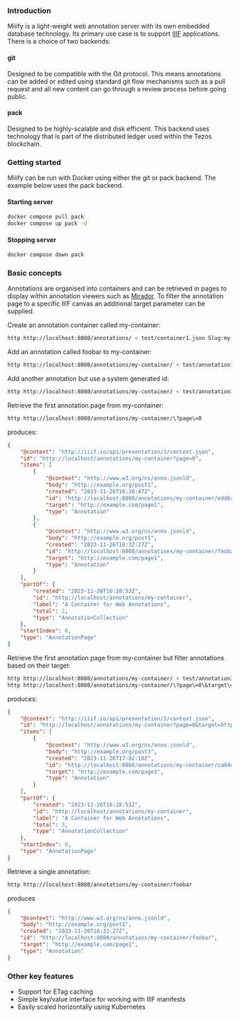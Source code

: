 ### Introduction

Miiify is a light-weight web annotation server with its own embedded database technology. Its primary use case is to support [IIIF](https://iiif.io/) applications. There is a choice of two backends:

#### git

Designed to be compatible with the Git protocol. This means annotations can be added or edited using standard git flow mechanisms such as a pull request and all new content can go through a review process before going public. 

#### pack

Designed to be highly-scalable and disk efficient. This backend uses technology that is part of the distributed ledger used within the Tezos blockchain.

### Getting started

Miiify can be run with Docker using either the git or pack backend. The example below uses the pack backend.

#### Starting server

```bash
docker compose pull pack
docker compose up pack -d
```

#### Stopping server
```bash
docker compose down pack
```

### Basic concepts

Annotations are organised into containers and can be retrieved in pages to display within annotation viewers such as [Mirador](https://projectmirador.org/). To filter the annotation page to a specific IIIF canvas an additional target parameter can be supplied.

Create an annotation container called my-container:
```bash
http http://localhost:8080/annotations/ < test/container1.json Slug:my-container
```

Add an annotation called foobar to my-container:
```bash
http http://localhost:8080/annotations/my-container/ < test/annotation1.json Slug:foobar
```

Add another annotation but use a system generated id:
```bash
http http://localhost:8080/annotations/my-container/ < test/annotation1.json
```

Retrieve the first annotation page from my-container:
```bash
http http://localhost:8080/annotations/my-container/\?page\=0
```
produces:
```json
{
    "@context": "http://iiif.io/api/presentation/3/context.json",
    "id": "http://localhost/annotations/my-container?page=0",
    "items": [
        {
            "@context": "http://www.w3.org/ns/anno.jsonld",
            "body": "http://example.org/post1",
            "created": "2023-11-26T16:30:47Z",
            "id": "http://localhost:8080/annotations/my-container/edd6a28b-b7a5-4c0c-88c6-a29377fffb8c",
            "target": "http://example.com/page1",
            "type": "Annotation"
        },
        {
            "@context": "http://www.w3.org/ns/anno.jsonld",
            "body": "http://example.org/post1",
            "created": "2023-11-26T16:32:27Z",
            "id": "http://localhost:8080/annotations/my-container/foobar",
            "target": "http://example.com/page1",
            "type": "Annotation"
        }
    ],
    "partOf": {
        "created": "2023-11-26T16:28:53Z",
        "id": "http://localhost/annotations/my-container",
        "label": "A Container for Web Annotations",
        "total": 2,
        "type": "AnnotationCollection"
    },
    "startIndex": 0,
    "type": "AnnotationPage"
}
```

Retrieve the first annotation page from my-container but filter annotations based on their target:
```bash
http http://localhost:8080/annotations/my-container/ < test/annotation3.json
http http://localhost:8080/annotations/my-container/\?page\=0\&target\=http://example.com/page3
```
produces:
```json
{
    "@context": "http://iiif.io/api/presentation/3/context.json",
    "id": "http://localhost/annotations/my-container?page=0&target=http://example.com/page3",
    "items": [
        {
            "@context": "http://www.w3.org/ns/anno.jsonld",
            "body": "http://example.org/post3",
            "created": "2023-11-26T17:02:10Z",
            "id": "http://localhost:8080/annotations/my-container/ca04c632-b093-44b8-8785-0c985b2ff036",
            "target": "http://example.com/page3",
            "type": "Annotation"
        }
    ],
    "partOf": {
        "created": "2023-11-26T16:28:53Z",
        "id": "http://localhost/annotations/my-container",
        "label": "A Container for Web Annotations",
        "total": 3,
        "type": "AnnotationCollection"
    },
    "startIndex": 0,
    "type": "AnnotationPage"
}
```

Retrieve a single annotation:
```bash
http http://localhost:8080/annotations/my-container/foobar
```
produces
```json
{
    "@context": "http://www.w3.org/ns/anno.jsonld",
    "body": "http://example.org/post1",
    "created": "2023-11-26T16:32:27Z",
    "id": "http://localhost:8080/annotations/my-container/foobar",
    "target": "http://example.com/page1",
    "type": "Annotation"
}
```

 
### Other key features

* Support for ETag caching
* Simple key/value interface for working with IIIF manifests
* Easily scaled horizontally using Kubernetes









